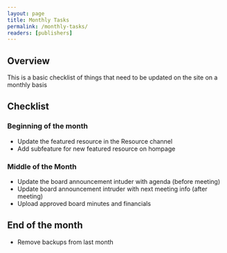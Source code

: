 ```yaml
---
layout: page
title: Monthly Tasks
permalink: /monthly-tasks/
readers: [publishers]
---
```


## Overview

This is a basic checklist of things that need to be updated on the site on a monthly basis

## Checklist

### Beginning of the month

- Update the featured resource in the Resource channel
- Add subfeature for new featured resource on hompage

### Middle of the Month

- Update the board announcement intuder with agenda (before meeting)
- Update board announcement intruder with next meeting info (after meeting)
- Upload approved board minutes and financials

## End of the month

- Remove backups from last month